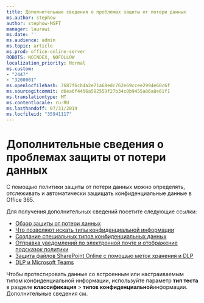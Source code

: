 ```yaml
---
title: Дополнительные сведения о проблемах защиты от потери данных
ms.author: stephow
author: stephow-MSFT
manager: laurawi
ms.date: ''
ms.audience: admin
ms.topic: article
ms.prod: office-online-server
ROBOTS: NOINDEX, NOFOLLOW
localization_priority: Normal
ms.custom:
- "2447"
- "3200001"
ms.openlocfilehash: 7687f6cb4a2e71a68edc762e69ccee2994e60c6f
ms.sourcegitcommit: d6ea6f4456a582559f27b34c0b9455a86a8e61f1
ms.translationtype: MT
ms.contentlocale: ru-RU
ms.lasthandoff: 07/31/2019
ms.locfileid: "35941117"
---
```

# <a name="more-info-about-dlp-issues"></a>Дополнительные сведения о проблемах защиты от потери данных

С помощью политики защиты от потери данных можно определять, отслеживать и автоматически защищать конфиденциальные данные в Office 365.

Для получения дополнительных сведений посетите следующие ссылки:

- [Обзор защиты от потери данных](https://docs.microsoft.com/en-us/office365/securitycompliance/data-loss-prevention-policies)
- [Что позволяют искать типы конфиденциальной информации](https://docs.microsoft.com/en-us/office365/securitycompliance/what-the-sensitive-information-types-look-for)
- [Создание специальных типов конфиденциальных данных](https://docs.microsoft.com/en-us/office365/securitycompliance/create-a-custom-sensitive-information-type)
- [Отправка уведомлений по электронной почте и отображение подсказок политики](https://docs.microsoft.com/en-us/office365/securitycompliance/use-notifications-and-policy-tips)
- [Защита файлов SharePoint Online с помощью меток хранения и DLP](https://docs.microsoft.com/en-us/office365/securitycompliance/protect-sharepoint-online-files-with-office-365-labels-and-dlp)
- [DLP и Microsoft Teams](https://docs.microsoft.com/en-us/office365/securitycompliance/dlp-microsoft-teams)

Чтобы протестировать данные со встроенным или настраиваемым типом конфиденциальной информации, используйте параметр **тип теста** в разделе **классификация** > **типов конфиденциальной**информации. Дополнительные сведения см. [](https://docs.microsoft.com/en-us/office365/securitycompliance/create-a-custom-sensitive-information-type#test-custom-sensitive-information-types-in-the-security--compliance-center)